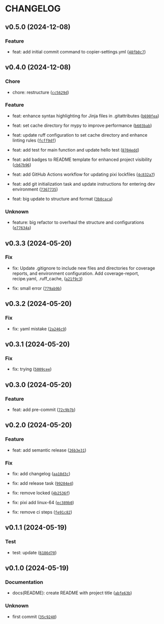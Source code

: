 # CHANGELOG



## v0.5.0 (2024-12-08)

### Feature

* feat: add initial commit command to copier-settings.yml ([`48fb0c7`](https://github.com/jjjermiah/PyPackageBuilder/commit/48fb0c75d7b6139b8a00bfb3dac031a99af77fad))


## v0.4.0 (2024-12-08)

### Chore

* chore: restructure ([`cc5629d`](https://github.com/jjjermiah/PyPackageBuilder/commit/cc5629dd7c1fb4c0a6914dde2c4239b7324372d4))

### Feature

* feat: enhance syntax highlighting for Jinja files in .gitattributes ([`b690fea`](https://github.com/jjjermiah/PyPackageBuilder/commit/b690feaa4d46d4ff73ac90ad67e41df7c2b3e778))

* feat: set cache directory for mypy to improve performance ([`b603bab`](https://github.com/jjjermiah/PyPackageBuilder/commit/b603babdf0e86a0aebbdc3b37378f3c645c3b5cd))

* feat: update ruff configuration to set cache directory and enhance linting rules ([`fcff9df`](https://github.com/jjjermiah/PyPackageBuilder/commit/fcff9dfbd3a57b052b7b5396fd5ca788f1476331))

* feat: add test for main function and update hello test ([`8704edd`](https://github.com/jjjermiah/PyPackageBuilder/commit/8704eddc779b7285f2f01067cb6944b1397522e2))

* feat: add badges to README template for enhanced project visibility ([`cb67b96`](https://github.com/jjjermiah/PyPackageBuilder/commit/cb67b96732f46a13aa42017c4b3bd380fa636202))

* feat: add GitHub Actions workflow for updating pixi lockfiles ([`4c832a7`](https://github.com/jjjermiah/PyPackageBuilder/commit/4c832a719880deb69274f68f945b2a7a0537a073))

* feat: add git initialization task and update instructions for entering dev environment ([`7367735`](https://github.com/jjjermiah/PyPackageBuilder/commit/736773525e6e18778f9163a13c7dddb0a3913a41))

* feat: big update to structure and format ([`3b0caca`](https://github.com/jjjermiah/PyPackageBuilder/commit/3b0caca9337c8e34aba271b51c348550cf6bbb49))

### Unknown

* feature: big refactor to overhaul the structure and configurations ([`e77634a`](https://github.com/jjjermiah/PyPackageBuilder/commit/e77634a649d18e1df777d274817385331f4e93aa))


## v0.3.3 (2024-05-20)

### Fix

* fix: Update .gitignore to include new files and directories for coverage reports,
  and environment configuration. Add coverage-report, recipe.yaml, .ruff_cache, ([`a21f9c3`](https://github.com/jjjermiah/PyPackageBuilder/commit/a21f9c3c6c7ac8a948598d5cb0402e55a03f5fef))

* fix: small error ([`779ab9b`](https://github.com/jjjermiah/PyPackageBuilder/commit/779ab9b54b7a00ad8e05dd547f4901ac2aa74a2c))


## v0.3.2 (2024-05-20)

### Fix

* fix: yaml mistake ([`2a246c9`](https://github.com/jjjermiah/PyPackageBuilder/commit/2a246c9cb089b78c63c0c7119b3226a5963c7f67))


## v0.3.1 (2024-05-20)

### Fix

* fix: trying ([`5009cee`](https://github.com/jjjermiah/PyPackageBuilder/commit/5009ceef345d95173b2b44531fdd472c4c734718))


## v0.3.0 (2024-05-20)

### Feature

* feat: add pre-commit ([`72c9b7b`](https://github.com/jjjermiah/PyPackageBuilder/commit/72c9b7ba7cc96fbd71082be00bff353c09cd9589))


## v0.2.0 (2024-05-20)

### Feature

* feat: add semantic release ([`26b3e31`](https://github.com/jjjermiah/PyPackageBuilder/commit/26b3e31134b645dec5a822b54f5ac6ef51db4f36))

### Fix

* fix: add changelog ([`aa10d3c`](https://github.com/jjjermiah/PyPackageBuilder/commit/aa10d3c6443e1d2ab07d03c0bc91f4b16d8bbf14))

* fix: add release task ([`99204e4`](https://github.com/jjjermiah/PyPackageBuilder/commit/99204e45939faff1741b8daa5912fd41b1da6b50))

* fix: remove locked ([`4b2536f`](https://github.com/jjjermiah/PyPackageBuilder/commit/4b2536fec56abb192ddb36a4ca63e3049f9ebe24))

* fix: pixi add linux-64 ([`ec389b0`](https://github.com/jjjermiah/PyPackageBuilder/commit/ec389b056a9bd01a0d769a319939efe51e68ba2d))

* fix: remove ci steps ([`fe91c82`](https://github.com/jjjermiah/PyPackageBuilder/commit/fe91c82cd62a89b7e1ff72d1317746564ddcff5b))


## v0.1.1 (2024-05-19)

### Test

* test: update ([`6186d70`](https://github.com/jjjermiah/PyPackageBuilder/commit/6186d70adc89cd4ab50e7e36d344697be81907dd))


## v0.1.0 (2024-05-19)

### Documentation

* docs(README): create README with project title ([`abfe63b`](https://github.com/jjjermiah/PyPackageBuilder/commit/abfe63bc4f0a3152e1f19b460552911eb953f9c2))

### Unknown

* first commit ([`35c9240`](https://github.com/jjjermiah/PyPackageBuilder/commit/35c9240f29bdbb05e07f009b65f67d1883f7ec07))

